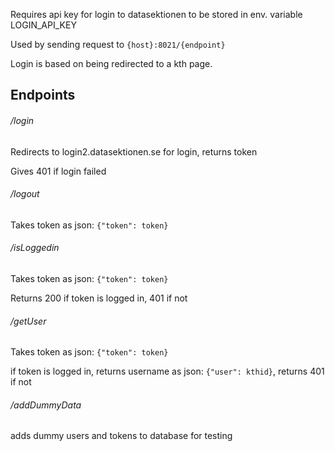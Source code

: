 Requires api key for login to datasektionen to be stored in env. variable LOGIN\_API\_KEY

Used by sending request to `{host}:8021/{endpoint}`

Login is based on being redirected to a kth page.

## Endpoints

###### /login

Redirects to login2.datasektionen.se for login, returns token

Gives 401 if login failed

###### /logout

Takes token as json:
`{"token": token}`

###### /isLoggedin

Takes token as json:
`{"token": token}`

Returns 200 if token is logged in, 401 if not

###### /getUser

Takes token as json:
`{"token": token}`

if token is logged in, returns username as json: `{"user": kthid}`, returns 401 if not

###### /addDummyData

adds dummy users and tokens to database for testing
